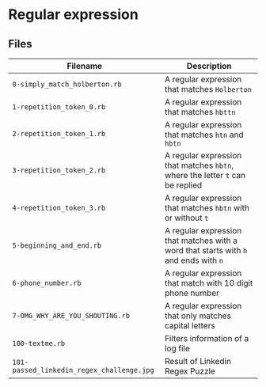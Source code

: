 # Regular expression

## Files

| Filename | Description |
| -------- | ----------- |
| `0-simply_match_holberton.rb` | A regular expression that matches `Holberton` |
| `1-repetition_token_0.rb` | A regular expression that matches `hbttn` |
| `2-repetition_token_1.rb` | A regular expression that matches `htn` and `hbtn` |
| `3-repetition_token_2.rb` | A regular expression that matches `hbtn`, where the letter `t` can be replied |
| `4-repetition_token_3.rb` | A regular expression that matches `hbtn` with or without `t` |
| `5-beginning_and_end.rb` | A regular expression that matches with a word that starts with `h` and ends with `n` |
| `6-phone_number.rb` | A regular expression that match with 10 digit phone number|
| `7-OMG_WHY_ARE_YOU_SHOUTING.rb` | A regular expression that only matches capital letters |
| `100-textme.rb` | Filters information of a log file |
| `101-passed_linkedin_regex_challenge.jpg` | Result of Linkedin Regex Puzzle |
